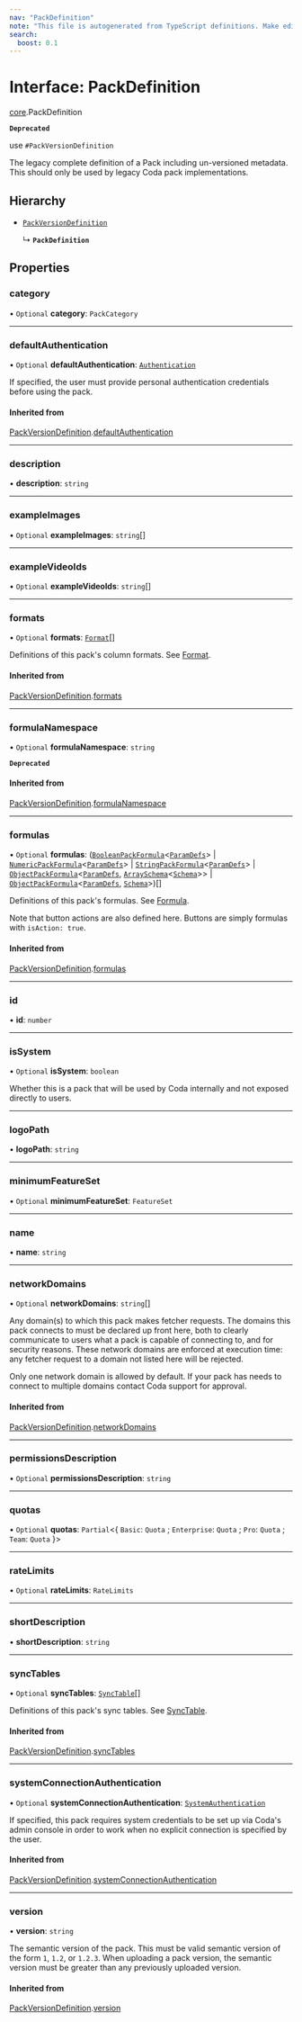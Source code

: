 ```yaml
---
nav: "PackDefinition"
note: "This file is autogenerated from TypeScript definitions. Make edits to the comments in the TypeScript file and then run `make docs` to regenerate this file."
search:
  boost: 0.1
---
```

# Interface: PackDefinition

[core](../modules/core.md).PackDefinition

**`Deprecated`**

use `#PackVersionDefinition`

The legacy complete definition of a Pack including un-versioned metadata.
This should only be used by legacy Coda pack implementations.

## Hierarchy

- [`PackVersionDefinition`](core.PackVersionDefinition.md)

  ↳ **`PackDefinition`**

## Properties

### category

• `Optional` **category**: `PackCategory`

___

### defaultAuthentication

• `Optional` **defaultAuthentication**: [`Authentication`](../types/core.Authentication.md)

If specified, the user must provide personal authentication credentials before using the pack.

#### Inherited from

[PackVersionDefinition](core.PackVersionDefinition.md).[defaultAuthentication](core.PackVersionDefinition.md#defaultauthentication)

___

### description

• **description**: `string`

___

### exampleImages

• `Optional` **exampleImages**: `string`[]

___

### exampleVideoIds

• `Optional` **exampleVideoIds**: `string`[]

___

### formats

• `Optional` **formats**: [`Format`](core.Format.md)[]

Definitions of this pack's column formats. See [Format](core.Format.md).

#### Inherited from

[PackVersionDefinition](core.PackVersionDefinition.md).[formats](core.PackVersionDefinition.md#formats)

___

### formulaNamespace

• `Optional` **formulaNamespace**: `string`

**`Deprecated`**

#### Inherited from

[PackVersionDefinition](core.PackVersionDefinition.md).[formulaNamespace](core.PackVersionDefinition.md#formulanamespace)

___

### formulas

• `Optional` **formulas**: ([`BooleanPackFormula`](../types/core.BooleanPackFormula.md)<[`ParamDefs`](../types/core.ParamDefs.md)\> \| [`NumericPackFormula`](../types/core.NumericPackFormula.md)<[`ParamDefs`](../types/core.ParamDefs.md)\> \| [`StringPackFormula`](../types/core.StringPackFormula.md)<[`ParamDefs`](../types/core.ParamDefs.md)\> \| [`ObjectPackFormula`](../types/core.ObjectPackFormula.md)<[`ParamDefs`](../types/core.ParamDefs.md), [`ArraySchema`](core.ArraySchema.md)<[`Schema`](../types/core.Schema.md)\>\> \| [`ObjectPackFormula`](../types/core.ObjectPackFormula.md)<[`ParamDefs`](../types/core.ParamDefs.md), [`Schema`](../types/core.Schema.md)\>)[]

Definitions of this pack's formulas. See [Formula](../types/core.Formula.md).

Note that button actions are also defined here. Buttons are simply formulas
with `isAction: true`.

#### Inherited from

[PackVersionDefinition](core.PackVersionDefinition.md).[formulas](core.PackVersionDefinition.md#formulas)

___

### id

• **id**: `number`

___

### isSystem

• `Optional` **isSystem**: `boolean`

Whether this is a pack that will be used by Coda internally and not exposed directly to users.

___

### logoPath

• **logoPath**: `string`

___

### minimumFeatureSet

• `Optional` **minimumFeatureSet**: `FeatureSet`

___

### name

• **name**: `string`

___

### networkDomains

• `Optional` **networkDomains**: `string`[]

Any domain(s) to which this pack makes fetcher requests. The domains this pack connects to must be
declared up front here, both to clearly communicate to users what a pack is capable of connecting to,
and for security reasons. These network domains are enforced at execution time: any fetcher request
to a domain not listed here will be rejected.

Only one network domain is allowed by default. If your pack has needs to connect to multiple domains
contact Coda support for approval.

#### Inherited from

[PackVersionDefinition](core.PackVersionDefinition.md).[networkDomains](core.PackVersionDefinition.md#networkdomains)

___

### permissionsDescription

• `Optional` **permissionsDescription**: `string`

___

### quotas

• `Optional` **quotas**: `Partial`<{ `Basic`: `Quota` ; `Enterprise`: `Quota` ; `Pro`: `Quota` ; `Team`: `Quota`  }\>

___

### rateLimits

• `Optional` **rateLimits**: `RateLimits`

___

### shortDescription

• **shortDescription**: `string`

___

### syncTables

• `Optional` **syncTables**: [`SyncTable`](../types/core.SyncTable.md)[]

Definitions of this pack's sync tables. See [SyncTable](../types/core.SyncTable.md).

#### Inherited from

[PackVersionDefinition](core.PackVersionDefinition.md).[syncTables](core.PackVersionDefinition.md#synctables)

___

### systemConnectionAuthentication

• `Optional` **systemConnectionAuthentication**: [`SystemAuthentication`](../types/core.SystemAuthentication.md)

If specified, this pack requires system credentials to be set up via Coda's admin console in order to work when no
explicit connection is specified by the user.

#### Inherited from

[PackVersionDefinition](core.PackVersionDefinition.md).[systemConnectionAuthentication](core.PackVersionDefinition.md#systemconnectionauthentication)

___

### version

• **version**: `string`

The semantic version of the pack. This must be valid semantic version of the form `1`, `1.2`, or `1.2.3`.
When uploading a pack version, the semantic version must be greater than any previously uploaded version.

#### Inherited from

[PackVersionDefinition](core.PackVersionDefinition.md).[version](core.PackVersionDefinition.md#version)
